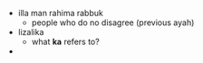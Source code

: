 - illa man rahima rabbuk
    - people who do no disagree (previous ayah)
- lizalika
    - what **ka** refers to?
- 